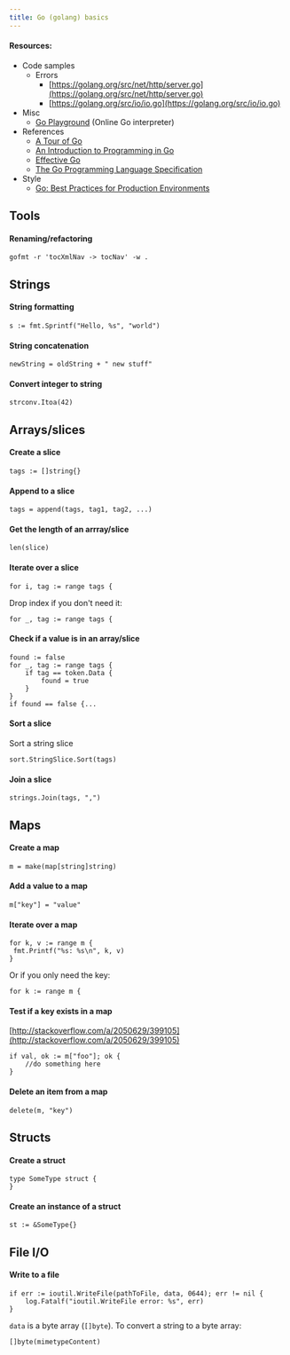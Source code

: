 ```yaml
---
title: Go (golang) basics
---
```


#### Resources:

- Code samples
  - Errors
    - [https://golang.org/src/net/http/server.go](https://golang.org/src/net/http/server.go)
    - [https://golang.org/src/io/io.go](https://golang.org/src/io/io.go)
- Misc
  - [Go Playground](http://play.golang.org/) (Online Go interpreter)
- References
  - [A Tour of Go](https://tour.golang.org)
  - [An Introduction to Programming in Go](http://www.golang-book.com/)
  - [Effective Go](https://golang.org/doc/effective_go.html)
  - [The Go Programming Language Specification](https://golang.org/ref/spec)
- Style
  - [Go: Best Practices for Production Environments](http://peter.bourgon.org/go-in-production/#formatting-and-style)

## Tools

#### Renaming/refactoring

```
gofmt -r 'tocXmlNav -> tocNav' -w .
```

## Strings

#### String formatting

```
s := fmt.Sprintf("Hello, %s", "world")
```

#### String concatenation

```
newString = oldString + " new stuff"
```

#### Convert integer to string

```
strconv.Itoa(42)
```

## Arrays/slices

#### Create a slice

```
tags := []string{}
```

#### Append to a slice

```
tags = append(tags, tag1, tag2, ...)
```

#### Get the length of an arrray/slice

```
len(slice)
```

#### Iterate over a slice

```
for i, tag := range tags {
```

Drop index if you don't need it:

```
for _, tag := range tags {
```

#### Check if a value is in an array/slice

```
found := false
for _, tag := range tags {
    if tag == token.Data {
        found = true
    }
}
if found == false {...
```

#### Sort a slice

Sort a string slice

```
sort.StringSlice.Sort(tags)
```

#### Join a slice

```
strings.Join(tags, ",")
```

## Maps

#### Create a map

```
m = make(map[string]string)
```

#### Add a value to a map

```
m["key"] = "value"
```

#### Iterate over a map

```
for k, v := range m {
 fmt.Printf("%s: %s\n", k, v)
}
```

Or if you only need the key:

```
for k := range m {
```

#### Test if a key exists in a map

[http://stackoverflow.com/a/2050629/399105](http://stackoverflow.com/a/2050629/399105)

```
if val, ok := m["foo"]; ok {
    //do something here
}
```

#### Delete an item from a map

```
delete(m, "key")
```

## Structs

#### Create a struct

```
type SomeType struct {
}
```

#### Create an instance of a struct

```
st := &SomeType{}
```

## File I/O

#### Write to a file

```
if err := ioutil.WriteFile(pathToFile, data, 0644); err != nil {
    log.Fatalf("ioutil.WriteFile error: %s", err)
}
```

`data` is a byte array (`[]byte`). To convert a string to a byte array:

```
[]byte(mimetypeContent)
```
